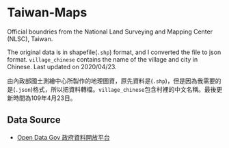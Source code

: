 # Taiwan-Maps
Official boundries from the National Land Surveying and Mapping Center (NLSC), Taiwan. 

The original data is in shapefile(`.shp`) format, and I converted the file to json format. `village_chinese` contains the name of the village and city in Chinese. Last updated on 2020/04/23. 

由內政部國土測繪中心所製作的地理圖資，原先資料是(`.shp`)，但是因為我需要的是(`.json`)格式，所以把資料轉檔。`village_chinese`包含村裡的中文名稱。最後更新時間為109年4月23日。

## Data Source
* [Open Data Gov 政府資料開放平台](https://data.gov.tw/dataset/7438)